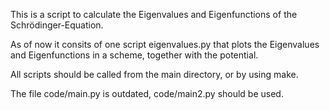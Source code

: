 This is a script to calculate the Eigenvalues and Eigenfunctions of the Schrödinger-Equation.

As of now it consits of one script eigenvalues.py that plots the Eigenvalues and Eigenfunctions in a scheme, together with the potential.

All scripts should be called from the main directory, or by using make.

The file code/main.py is outdated, code/main2.py should be used.